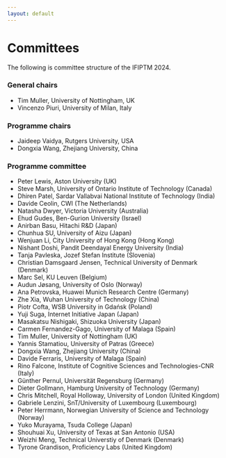```yaml
---
layout: default
---
```


<h1 class="display-5 mb-3">Committees</h1>

The following is committee structure of the IFIPTM 2024.

### General chairs

- Tim Muller, University of Nottingham, UK
- Vincenzo Piuri, University of Milan, Italy

### Programme chairs

- Jaideep Vaidya, Rutgers University, USA
- Dongxia Wang, Zhejiang University, China

### Programme committee

- Peter Lewis, Aston University (UK)
- Steve Marsh, University of Ontario Institute of Technology (Canada)
- Dhiren Patel, Sardar Vallabvai National Institute of Technology (India)
- Davide Ceolin, CWI (The Netherlands)
- Natasha Dwyer, Victoria University (Australia)
- Ehud Gudes, Ben-Gurion University (Israel)
- Anirban Basu, Hitachi R&D (Japan)
- Chunhua SU, University of Aizu (Japan)
- Wenjuan Li, City University of Hong Kong (Hong Kong)
- Nishant Doshi, Pandit Deendayal Energy University (India)
- Tanja Pavleska, Jozef Stefan Institute (Slovenia)
- Christian Damsgaard Jensen, Technical University of Denmark (Denmark)
- Marc Sel, KU Leuven (Belgium)
- Audun Jøsang, University of Oslo (Norway)
- Ana Petrovska, Huawei Munich Research Centre (Germany)
- Zhe Xia, Wuhan University of Technology (China)
- Piotr Cofta, WSB University in Gdańsk (Poland)
- Yuji Suga, Internet Initiative Japan (Japan)
- Masakatsu Nishigaki, Shizuoka University (Japan)
- Carmen Fernandez-Gago, University of Malaga (Spain)
- Tim Muller, University of Nottingham (UK)
- Yannis Stamatiou, University of Patras (Greece)
- Dongxia Wang, Zhejiang University (China)
- Davide Ferraris, University of Malaga (Spain)
- Rino Falcone, Institute of Cognitive Sciences and Technologies-CNR (Italy)
- Günther Pernul, Universität Regensburg (Germany)
- Dieter Gollmann, Hamburg University of Technology (Germany)
- Chris Mitchell, Royal Holloway, University of London (United Kingdom)
- Gabriele Lenzini, SnT/University of Luxembourg (Luxembourg)
- Peter Herrmann, Norwegian University of Science and Technology (Norway)
- Yuko Murayama, Tsuda College (Japan)
- Shouhuai Xu, University of Texas at San Antonio (USA)
- Weizhi Meng, Technical Universtiy of Denmark (Denmark)
- Tyrone Grandison, Proficiency Labs (United Kingdom)
